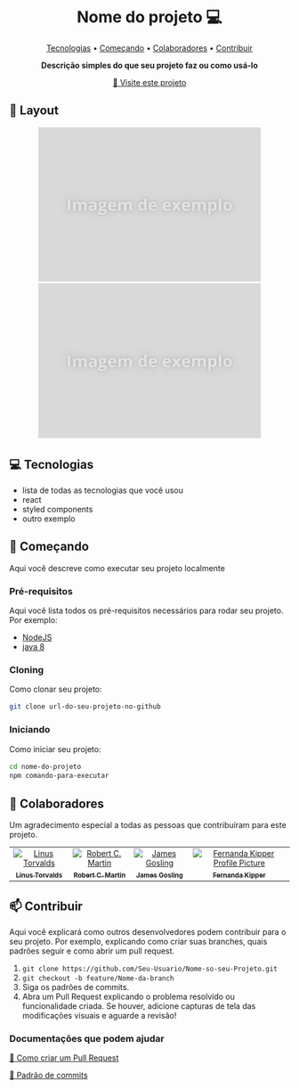 <h1 align="center" style="font-weight: bold;">Nome do projeto 💻</h1>

<p align="center">
 <a href="#tech">Tecnologias</a> •
 <a href="#started">Começando</a> •
 <a href="#colab">Colaboradores</a> •
 <a href="#contribute">Contribuir</a>
</p> 

<p align="center"> 
 <b>Descrição simples do que seu projeto faz ou como usá-lo</b>
</p>

<p align="center">
 <a href="url-do-projeto">📱 Visite este projeto</a>
</p>


<h2 id="layout">🎨 Layout</h2>

<p align="center">
 <img src="../../img/Imagem-de-exemplo.png" alt="Exemplo de imagem" width="400px">
 <img src="../../img/Imagem-de-exemplo.png" alt="Exemplo de imagem" width="400px">
</p>


<h2 id="technologies">💻 Tecnologias</h2>

- lista de todas as tecnologias que você usou
- react
- styled components
- outro exemplo


<h2 id="started">🚀 Começando</h2>

Aqui você descreve como executar seu projeto localmente


### Pré-requisitos

Aqui você lista todos os pré-requisitos necessários para rodar seu projeto. Por exemplo:

- [NodeJS](https://nodejs.org/pt)
- [java 8](https://www.java.com/pt-BR/)


### Cloning

Como clonar seu projeto:

```bash
git clone url-do-seu-projeto-no-github
```

### Iniciando

Como iniciar seu projeto:

```bash
cd nome-do-projeto
npm comando-para-executar
```


<h2 id="colab">🤝 Colaboradores</h2>

Um agradecimento especial a todas as pessoas que contribuíram para este projeto.

<table>
  <tr>
    <td align="center">
      <a href="#">
        <img src="https://upload.wikimedia.org/wikipedia/commons/thumb/e/e8/Lc3_2018_%28263682303%29_%28cropped%29.jpeg/220px-Lc3_2018_%28263682303%29_%28cropped%29.jpeg" width="100px;" alt="Linus Torvalds"/><br>
        <sub>
          <b>Linus Torvalds</b>
        </sub>
      </a>
    </td>
    <td align="center">
      <a href="#">
        <img src="https://upload.wikimedia.org/wikipedia/commons/thumb/4/47/Robert_C._Martin_surrounded_by_computers_%28cropped%29.jpg/640px-Robert_C._Martin_surrounded_by_computers_%28cropped%29.jpg" width="100px;" alt="Robert C. Martin"/><br>
        <sub>
          <b>Robert C. Martin</b>
        </sub>
      </a>
    </td>
    <td align="center">
      <a href="#">
        <img src="https://upload.wikimedia.org/wikipedia/commons/1/14/James_Gosling_2008.jpg" width="100px;" alt="James Gosling"/><br>
        <sub>
          <b>James Gosling</b>
        </sub>
      </a>
    </td>
    <td align="center">
      <a href="#">
        <img src="https://avatars.githubusercontent.com/u/61896274?v=4" width="100px;" alt="Fernanda Kipper Profile Picture"/><br>
        <sub>
          <b>Fernanda Kipper</b>
        </sub>
      </a>
    </td>
  </tr>
</table>


<h2 id="contribute">📫 Contribuir</h2>

Aqui você explicará como outros desenvolvedores podem contribuir para o seu projeto. Por exemplo, explicando como criar suas branches, quais padrões seguir e como abrir um pull request.

1. `git clone https://github.com/Seu-Usuario/Nome-so-seu-Projeto.git`
2. `git checkout -b feature/Nome-da-branch`
3. Siga os padrões de commits.
4. Abra um Pull Request explicando o problema resolvido ou funcionalidade criada. Se houver, adicione capturas de tela das modificações visuais e aguarde a revisão!


### Documentações que podem ajudar

[📝 Como criar um Pull Request](https://www.atlassian.com/br/git/tutorials/making-a-pull-request)

[💾 Padrão de commits](https://gist.github.com/joshbuchea/6f47e86d2510bce28f8e7f42ae84c716)
